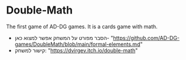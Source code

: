 # Double-Math
The first game of AD-DG games. It is a cards game with math.
* הסבר מפורט על המשחק אפשר למצוא כאן- "https://github.com/AD-DG-games/DoubleMath/blob/main/formal-elements.md"
* קישור למשחק: "https://dvirgev.itch.io/double-math"
